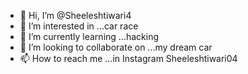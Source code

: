 - 👋 Hi, I’m @Sheeleshtiwari4
- 👀 I’m interested in ...car race
- 🌱 I’m currently learning ...hacking
- 💞️ I’m looking to collaborate on ...my dream car
- 📫 How to reach me ...in Instagram
Sheeleshtiwari04
<!---
Sheeleshtiwari4/Sheeleshtiwari4 is a ✨ special ✨ repository because its `README.md` (this file) appears on your GitHub profile.
You can click the Preview link to take a look at your changes.
--->
